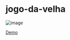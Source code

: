 # jogo-da-velha

![image](https://github.com/Miguell-J/jogo-da-velha/assets/138534658/5b850f4e-1fde-4946-8217-d7986a5888fa)

<a href="https://miguell-j.github.io/jogo-da-velha/">
Demo
